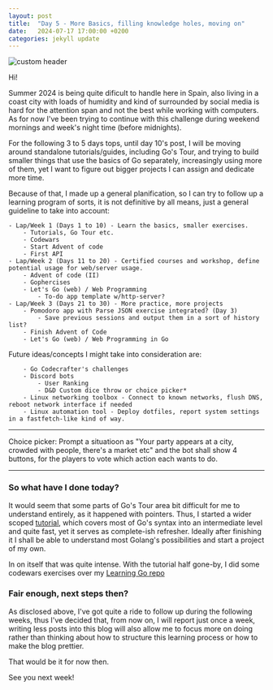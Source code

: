 ```yaml
---
layout: post
title:  "Day 5 - More Basics, filling knowledge holes, moving on"
date:   2024-07-17 17:00:00 +0200
categories: jekyll update
---
```


![custom header](https://raw.githubusercontent.com/Akirapearl/jekyll_blog/main/assets/images/SrewPUfo2c0.png)

Hi!

Summer 2024 is being quite dificult to handle here in Spain, also living in a coast city with loads of humidity and kind of surrounded by social media
is hard for the attention span and not the best while working with computers. As for now I've been trying to continue with this challenge 
during weekend mornings and week's night time (before midnights).

For the following 3 to 5 days tops, until day 10's post, I will be moving around standalone tutorials/guides, including Go's Tour, and trying to build smaller things that use the basics of Go separately, increasingly using more of them, yet I want to figure out bigger projects I can assign and dedicate more time.

Because of that, I made up a general planification, so I can try to follow up a learning program of sorts, it is not definitive by all means, just a general guideline to take into account:

```
- Lap/Week 1 (Days 1 to 10) - Learn the basics, smaller exercises.
    - Tutorials, Go Tour etc.
    - Codewars
    - Start Advent of code
    - First API
- Lap/Week 2 (Days 11 to 20) - Certified courses and workshop, define potential usage for web/server usage.
    - Advent of code (II)
    - Gophercises
    - Let's Go (web) / Web Programming 
        - To-do app template w/http-server?
- Lap/Week 3 (Days 21 to 30) - More practice, more projects
    - Pomodoro app with Parse JSON exercise integrated? (Day 3)
        - Save previous sessions and output them in a sort of history list?
    - Finish Advent of Code
    - Let's Go (web) / Web Programming in Go
```

Future ideas/concepts I might take into consideration are:
```
    - Go Codecrafter's challenges
    - Discord bots
        - User Ranking
        - D&D Custom dice throw or choice picker*
    - Linux networking toolbox - Connect to known networks, flush DNS, reboot network interface if needed
    - Linux automation tool - Deploy dotfiles, report system settings in a fastfetch-like kind of way.
```
---

Choice picker: Prompt a situatioon as "Your party appears at a city, crowded with people, there's a market etc" and the bot shall show 4 buttons,
for the players to vote which action each wants to do.

---


### So what have I done today?

It would seem that some parts of Go's Tour area bit difficult for me to understand entirely, as it happened with pointers. Thus, I started a wider scoped [tutorial](https://www.youtube.com/watch?v=8uiZC0l4Ajw), which covers most of Go's syntax into an intermediate level and quite fast, yet it serves as complete-ish refresher. Ideally after finishing it I shall be able to understand most Golang's possibilities and start a project of my own.

In on itself that was quite intense. With the tutorial half gone-by, I did some codewars exercises over my [Learning Go repo](https://github.com/Akirapearl/LearningGo/tree/main/2024/exercises) 


### Fair enough, next steps then?

As disclosed above, I've got quite a ride to follow up during the following weeks, thus I've decided that, from now on, I will report just once a week, writing less posts into this blog will also allow me to focus more on doing rather than thinking about how to structure this learning process or how to make the blog prettier.

That would be it for now then.

See you next week!